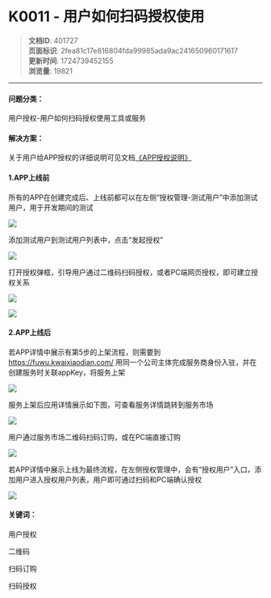 # K0011 - 用户如何扫码授权使用

> **文档ID**: 401727  
> **页面标识**: 2fea81c17e816804fda99985ada9ac241650960171617  
> **更新时间**: 1724739452155  
> **浏览量**: 19821

---

#### 问题分类：

用户授权-用户如何扫码授权使用工具或服务

#### 解决方案：

关于用户给APP授权的详细说明可见文档[《APP授权说明》](https://open.kwaixiaodian.com/zone/new/docs/dev?pageSign=e1d9e229332f4f233a04b44833a5dfe71614263940720)

#### 1.APP上线前

所有的APP在创建完成后、上线前都可以在左侧“授权管理-测试用户”中添加测试用户，用于开发期间的测试

![](https://p2-ec.ecukwai.com/kos/nlav10684/gravity-open-editor/gravity-open-editor-1650959794130.png)

添加测试用户到测试用户列表中，点击“发起授权”

![](https://p4-ec.ecukwai.com/kos/nlav10684/gravity-open-editor/gravity-open-editor-1650959967917.png)

打开授权弹框，引导用户通过二维码扫码授权，或者PC端网页授权，即可建立授权关系

![](https://p2-ec.ecukwai.com/kos/nlav10684/gravity-open-editor/gravity-open-editor-1650960003328.png)

![](https://p4-ec.ecukwai.com/kos/nlav10684/gravity-open-editor/gravity-open-editor-1650960024638.png)

#### 2.APP上线后

若APP详情中展示有第5步的上架流程，则需要到<https://fuwu.kwaixiaodian.com/> 用同一个公司主体完成服务商身份入驻，并在创建服务时关联appKey，将服务上架

![](https://p2-ec.ecukwai.com/kos/nlav10684/gravity-open-editor/gravity-open-editor-1650960159430.png)

服务上架后应用详情展示如下图，可查看服务详情跳转到服务市场

![](https://p4-ec.ecukwai.com/kos/nlav10684/gravity-open-editor/gravity-open-editor-1650960513106.png)

用户通过服务市场二维码扫码订购，或在PC端直接订购

![](https://p2-ec.ecukwai.com/kos/nlav10684/gravity-open-editor/gravity-open-editor-1650960770565.png)

若APP详情中展示上线为最终流程，在左侧授权管理中，会有“授权用户”入口，添加用户进入授权用户列表，用户即可通过扫码和PC端确认授权

![](https://p4-ec.ecukwai.com/kos/nlav10684/gravity-open-editor/gravity-open-editor-1650961102215.png)

#### 关键词：

用户授权

二维码

扫码订购

扫码授权
